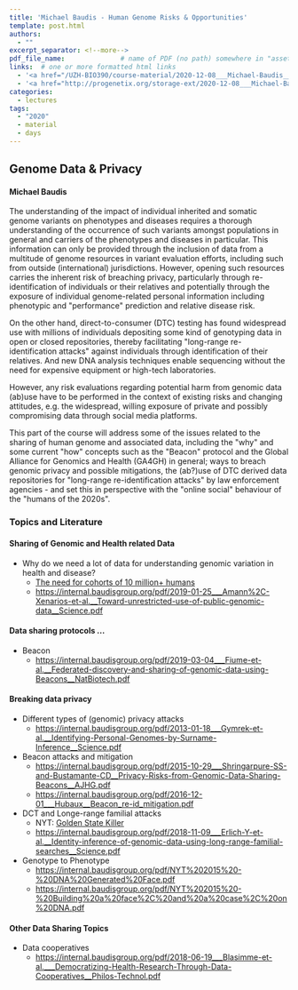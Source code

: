 ```yaml
---
title: 'Michael Baudis - Human Genome Risks & Opportunities'
template: post.html
authors:
  - ""
excerpt_separator: <!--more-->
pdf_file_name: 				# name of PDF (no path) somewhere in "assets"; auto-linked
links:  # one or more formatted html links
  - '<a href="/UZH-BIO390/course-material/2020-12-08___Michael-Baudis__Genomic-data-and-Privacy__UZH-BIO390-HS20-lecture-13.pdf">[2020 slides "Genomic Privacy"]</a>'
  - '<a href="http://progenetix.org/storage-ext/2020-12-08___Michael-Baudis__Genome-Data-and-Privacy__UZH-BIO390-HS20-lecture-13-recording.mov" target="_blank">[lecture recording]</a> (176MB .mov)'
categories:
  - lectures
tags:
  - "2020"
  - material
  - days
---
```


## Genome Data & Privacy
#### Michael Baudis

The understanding of the impact of individual inherited and somatic genome variants on phenotypes and diseases requires a thorough understanding of the occurrence of such variants amongst populations in general and carriers of the phenotypes and diseases in particular. This information can only be provided through the inclusion of data from a multitude of genome resources in variant evaluation efforts, including such from outside (international) jurisdictions. However, opening such resources carries the inherent risk of breaching privacy, particularly through re-identification of individuals or their relatives and potentially through the exposure of individual genome-related personal information including  phenotypic and "performance" prediction and relative disease risk.

<!--more-->

On the other hand, direct-to-consumer (DTC) testing has found widespread use with millions of individuals depositing some kind of genotyping data in open or closed repositories, thereby facilitating "long-range re-identification attacks" against individuals through identification of their relatives. And new DNA analysis techniques enable sequencing without the need for expensive equipment or high-tech laboratories.

However, any risk evaluations regarding potential harm from genomic data (ab)use have to be performed in the context of existing risks and changing attitudes, e.g. the widespread, willing exposure of private and possibly compromising data through social media platforms.

This part of the course will address some of the issues related to the sharing of human genome and associated data, including the "why" and some current "how" concepts such as the "Beacon" protocol and the Global Alliance for Genomics and Health (GA4GH) in general; ways to breach genomic privacy and possible mitigations, the (ab?)use of DTC derived data repositories for "long-range re-identification attacks" by law enforcement agencies - and set this in perspective with the "online social" behaviour of the "humans of the 2020s".

### Topics and Literature

#### Sharing of Genomic and Health related Data

* Why do we need a lot of data for understanding genomic variation in health and disease?
  - [The need for cohorts of 10 million+ humans](https://internal.baudisgroup.org/pdf/2017-10-15___Bierney__GA4GH_genomics_2022__biorxiv.pdf)
  - https://internal.baudisgroup.org/pdf/2019-01-25___Amann%2C-Xenarios-et-al.__Toward-unrestricted-use-of-public-genomic-data__Science.pdf

#### Data sharing protocols ...

* Beacon
  - https://internal.baudisgroup.org/pdf/2019-03-04___Fiume-et-al.__Federated-discovery-and-sharing-of-genomic-data-using-Beacons__NatBiotech.pdf

#### Breaking data privacy
* Different types of (genomic) privacy attacks
  - https://internal.baudisgroup.org/pdf/2013-01-18___Gymrek-et-al.__Identifying-Personal-Genomes-by-Surname-Inference__Science.pdf
* Beacon attacks and mitigation
  - https://internal.baudisgroup.org/pdf/2015-10-29___Shringarpure-SS-and-Bustamante-CD__Privacy-Risks-from-Genomic-Data-Sharing-Beacons__AJHG.pdf
  - https://internal.baudisgroup.org/pdf/2016-12-01___Hubaux__Beacon_re-id_mitigation.pdf
* DCT and Longe-range familial attacks
  - NYT: [Golden State Killer](https://www.nytimes.com/2018/04/28/us/golden-state-killer-joseph-deangelo.html)
  - https://internal.baudisgroup.org/pdf/2018-11-09___Erlich-Y-et-al.__Identity-inference-of-genomic-data-using-long-range-familial-searches__Science.pdf
* Genotype to Phenotype
  - https://internal.baudisgroup.org/pdf/NYT%202015%20-%20DNA%20Generated%20Face.pdf
  - https://internal.baudisgroup.org/pdf/NYT%202015%20-%20Building%20a%20face%2C%20and%20a%20case%2C%20on%20DNA.pdf

#### Other Data Sharing Topics
* Data cooperatives
  - https://internal.baudisgroup.org/pdf/2018-06-19___Blasimme-et-al.___Democratizing-Health-Research-Through-Data-Cooperatives__Philos-Technol.pdf
